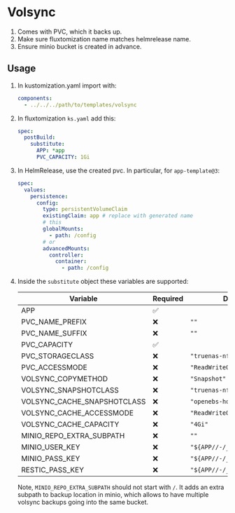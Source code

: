 # Volsync

1. Comes with PVC, which it backs up.
2. Make sure fluxtomization name matches helmrelease name.
3. Ensure minio bucket is created in advance.

## Usage

1. In kustomization.yaml import with:

   ```yaml
   components:
     - ../../../path/to/templates/volsync
   ```

2. In fluxtomization `ks.yaml` add this:

   ```yaml
   spec:
     postBuild:
       substitute:
         APP: *app
         PVC_CAPACITY: 1Gi
   ```

3. In HelmRelease, use the created pvc. In particular, for `app-template@3`:

   ```yaml
   spec:
     values:
       persistence:
         config:
           type: persistentVolumeClaim
           existingClaim: app # replace with generated name
           # this
           globalMounts:
             - path: /config
           # or
           advancedMounts:
             controller:
               container:
                 - path: /config
   ```

4. Inside the `substitute` object these variables are supported:

   | Variable                    | Required | Default value                     |
   | --------------------------- | -------- | --------------------------------- |
   | APP                         | ✅       |                                   |
   | PVC_NAME_PREFIX             | ❌       | `""`                              |
   | PVC_NAME_SUFFIX             | ❌       | `""`                              |
   | PVC_CAPACITY                | ✅       |                                   |
   | PVC_STORAGECLASS            | ❌       | `"truenas-nfs-main"`              |
   | PVC_ACCESSMODE              | ❌       | `"ReadWriteOnce"`                 |
   | VOLSYNC_COPYMETHOD          | ❌       | `"Snapshot"`                      |
   | VOLSYNC_SNAPSHOTCLASS       | ❌       | `"truenas-nfs-main"`              |
   | VOLSYNC_CACHE_SNAPSHOTCLASS | ❌       | `"openebs-hostpath"`              |
   | VOLSYNC_CACHE_ACCESSMODE    | ❌       | `"ReadWriteOnce"`                 |
   | VOLSYNC_CACHE_CAPACITY      | ❌       | `"4Gi"`                           |
   | MINIO_REPO_EXTRA_SUBPATH    | ❌       | `""`                              |
   | MINIO_USER_KEY              | ❌       | `"${APP//-/_}_restic_minio_user"` |
   | MINIO_PASS_KEY              | ❌       | `"${APP//-/_}_restic_minio_pass"` |
   | RESTIC_PASS_KEY             | ❌       | `"${APP//-/_}_restic_pass"`       |

   Note, `MINIO_REPO_EXTRA_SUBPATH` should not start with `/`. It adds an extra
   subpath to backup location in minio, which allows to have multiple volsync
   backups going into the same bucket.

